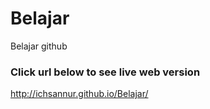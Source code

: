 # Belajar
Belajar github


### Click url below to see live web version
http://ichsannur.github.io/Belajar/

